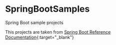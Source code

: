 # SpringBootSamples

Spring Boot sample projects

This projects are taken from [Spring Boot Reference Documentation](https://docs.spring.io/spring-boot/docs/current-SNAPSHOT/reference/htmlsingle/#boot-documentation){:target="_blank"}